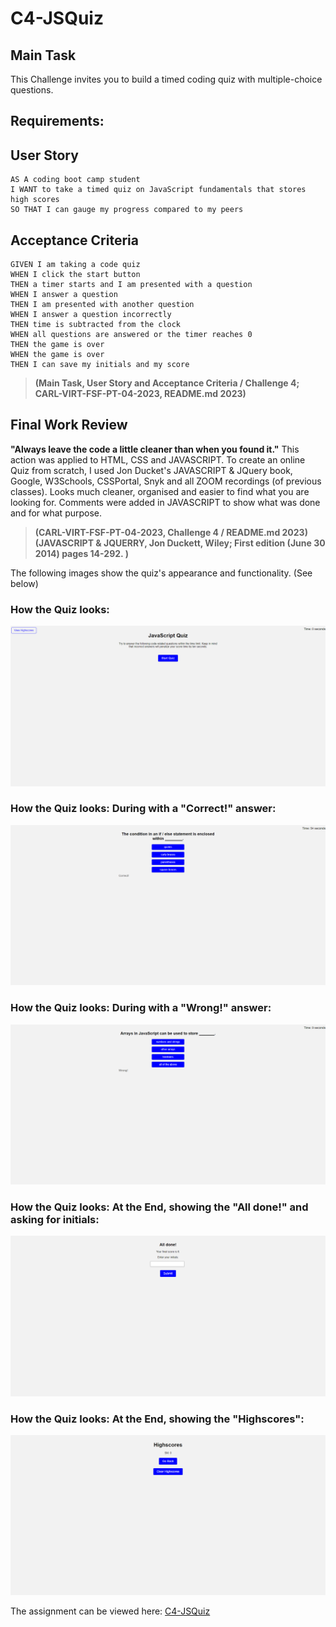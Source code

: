 # C4-JSQuiz
## Main Task

This Challenge invites you to build a timed coding quiz with multiple-choice questions.

## Requirements:

## User Story

```
AS A coding boot camp student
I WANT to take a timed quiz on JavaScript fundamentals that stores high scores
SO THAT I can gauge my progress compared to my peers
```
## Acceptance Criteria

```
GIVEN I am taking a code quiz
WHEN I click the start button
THEN a timer starts and I am presented with a question
WHEN I answer a question
THEN I am presented with another question
WHEN I answer a question incorrectly
THEN time is subtracted from the clock
WHEN all questions are answered or the timer reaches 0
THEN the game is over
WHEN the game is over
THEN I can save my initials and my score
```
> **(Main Task, User Story and Acceptance Criteria / Challenge 4; CARL-VIRT-FSF-PT-04-2023, README.md 2023)** 

## Final Work Review

**"Always leave the code a little cleaner than when you found it."**  This action was applied to HTML, CSS and JAVASCRIPT. To create an online Quiz from scratch, I used Jon Ducket's JAVASCRIPT & JQuery book, Google, W3Schools, CSSPortal, Snyk and all ZOOM recordings (of previous classes). Looks much cleaner, organised and easier to find what you are looking for. Comments were added in JAVASCRIPT to show what was done and for what purpose.


> **(CARL-VIRT-FSF-PT-04-2023, Challenge 4 / README.md 2023)**
> **(JAVASCRIPT & JQUERRY, Jon Duckett, Wiley; First edition (June 30 2014) pages 14-292. )**

The following images show the quiz's appearance and functionality. (See below)

### How the Quiz looks:

![Assets/images/STARTQZ.png](Assets/images/STARTQZ.png)

### How the Quiz looks: During with a "Correct!" answer:

![Assets/images/Correct.png](Assets/images/Correct.png)

### How the Quiz looks: During with a "Wrong!" answer: 

![Assets/images/Wrong.png](Assets/images/Wrong.png)

### How the Quiz looks: At the End, showing the "All done!" and asking for initials:

![Assets\images\AllDone.png](Assets/images/AllDone.png)

### How the Quiz looks: At the End, showing the "Highscores":

![Assets/images/Highscore.png](Assets/images/Highscore.png)

The assignment can be viewed here: [C4-JSQuiz]( https://smarquis85.github.io/C4-JSQuiz/)
